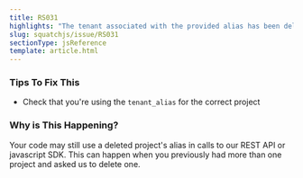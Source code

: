 ```yaml
---
title: RS031
highlights: "The tenant associated with the provided alias has been deleted."
slug: squatchjs/issue/RS031
sectionType: jsReference
template: article.html
---
```


### Tips To Fix This

 - Check that you're using the `tenant_alias` for the correct project

### Why is This Happening?

Your code may still use a deleted project's alias in calls to our REST API or javascript SDK. This can happen when you previously had more than one project and asked us to delete one.
